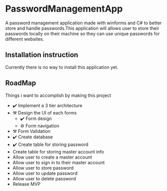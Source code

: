 # PasswordManagementApp
A password management application made with winforms and C# to better store and handle passwords.This application will allows user to store their passwords locally on their machine so they can use unique passwords for different websites.



## Installation instruction
Currently there is no way to install this application yet.


## RoadMap

Things i want to accomplish by making this project
- ✔️ Implement a 3 tier architecture
- ⚒️ Design the UI of each forms
    - ✔️ Form design
    - ⚙️ Form navigation
- ⚒️ Form Validation
- ✔️ Create database
- ✔️ Create table for storing password
- Create table for storing master account info
- Allow user to create a master account
- Allow user to sign in to their master account
- Allow user to store password
- Allow user to update password
- Allow user to delete password
- Release MVP
